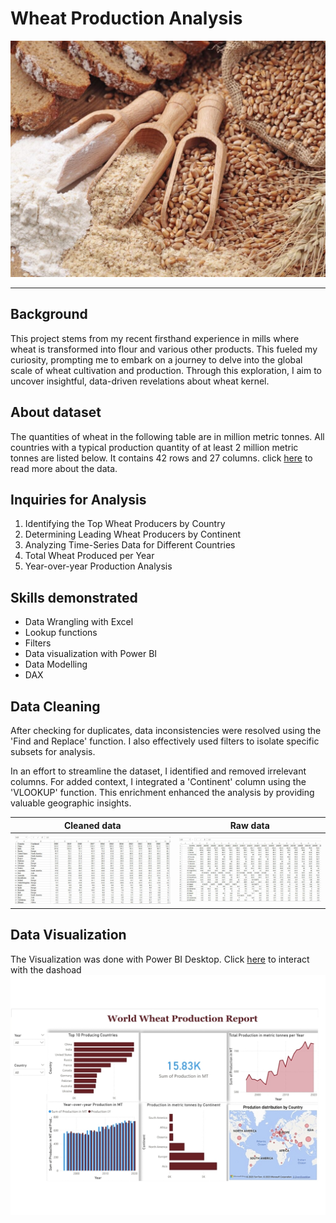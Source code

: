 # Wheat Production Analysis
![](Wheat.png.jpg)

---

## Background
This project stems from my recent firsthand experience in mills where wheat is transformed into flour and various other products. This fueled my curiosity, prompting me to embark on a journey to delve into the global scale of wheat cultivation and production. Through this exploration, I aim to uncover insightful, data-driven revelations about wheat kernel.


## About dataset
The quantities of wheat in the following table are in million metric tonnes. All countries with a typical production quantity of at least 2 million metric tonnes are listed below. It contains 42 rows and 27 columns. click  [here](https://www.kaggle.com/datasets/rajkumarpandey02/wheat-production-statistics) to read more about the data.


## Inquiries for Analysis
1. Identifying the Top Wheat Producers by Country
2. Determining Leading Wheat Producers by Continent
3. Analyzing Time-Series Data for Different Countries
4. Total Wheat Produced per Year
5. Year-over-year Production Analysis

## Skills demonstrated
  - Data Wrangling with Excel
  - Lookup functions
  - Filters
  - Data visualization with Power BI
  - Data Modelling
  - DAX

## Data Cleaning
   After checking for duplicates, data inconsistencies were resolved using the 'Find and Replace' function. I also effectively used filters to isolate specific subsets for analysis. 
   
   In an effort to streamline the dataset, I identified and removed irrelevant columns. For added context, I integrated a 'Continent' column using the 'VLOOKUP' function. This enrichment enhanced the analysis by providing valuable geographic insights. 

   Cleaned data            |     Raw data
   :----------------------:|:---------------:
   ![](WheatProdAfter.png)  | ![](WheatProdBefore.png)

## Data Visualization
  The Visualization was done with Power BI Desktop.
    Click [here](https://app.powerbi.com/view?r=eyJrIjoiOThmZmZmNjMtNzU4Yi00MjkyLThjYjItZDdjOWM2NzMwMTdkIiwidCI6IjI5ZWRjNWZjLTE2NGYtNGJmZC1hZTIxLTllY2M0MDc1ZDZmOSJ9)  to interact with the dashoad   
![](wheatdashboard1.png)

